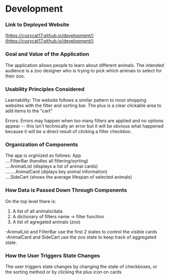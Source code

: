 # Development

### Link to Deployed Website

[https://cozycat17.github.io/development/](https://cozycat17.github.io/development/)

### Goal and Value of the Application

The application allows people to learn about different animals. The intended audience is a
zoo designer who is trying to pick which animals to select for their zoo.

### Usability Principles Considered

Learnability: The website follows a similar pattern to most shopping websites with the filter and sorting bar. The plus is a clear clickable area to add items to the "cart"

Errors: Errors may happen when too many filters are applied and no options appear -- this
isn't technically an error but it will be obvious what happened because it will be a direct
result of clicking a filter checkbox.

### Organization of Components

The app is orginized as follows:
App \
....FilterBar (handles all filtering/sorting) \
....AnimalList (displays a list of animal cards) \
........AnimalCard (diplays key animal information) \
....SideCart (shows the average lifespan of selected animals)

### How Data is Passed Down Through Components

On the top level there is:

1. A list of all animals/data
2. A dictionary of filters name -> filter function
3. A list of agregated animals (zoo)

-AnimalList and FilterBar use the first 2 states to control the visible cards\
-AnimalCard and SideCart use the zoo state to keep track of aggregated state.

### How the User Triggers State Changes

The user triggers state changes by changing the state of checkboxes, or the sorting method
or by clicking the plus icon on cards
